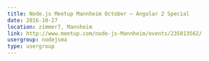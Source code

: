 ```yaml
---
title: Node.js Meetup Mannheim October – Angular 2 Special
date: 2016-10-27
location: zimmer7, Mannheim
link: http://www.meetup.com/node-js-Mannheim/events/235013562/
usergroup: nodejsma
type: usergroup
---
```

